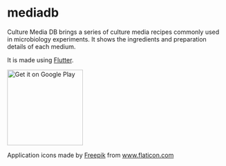 # mediadb

Culture Media DB brings a series of culture media recipes commonly used in microbiology experiments. It shows the ingredients and preparation details of each medium.

It is made using [Flutter](https://flutter.dev/).

<a href='https://play.google.com/store/apps/details?id=com.github.Godrigos.mediadb&pcampaignid=pcampaignidMKT-Other-global-all-co-prtnr-py-PartBadge-Mar2515-1'><img alt='Get it on Google Play' src='https://play.google.com/intl/en_us/badges/static/images/badges/en_badge_web_generic.png' width="175"/></a>

<div>Application icons made by <a href="https://www.freepik.com" title="Freepik">Freepik</a> from <a href="https://www.flaticon.com/" title="Flaticon">www.flaticon.com</a></div>
